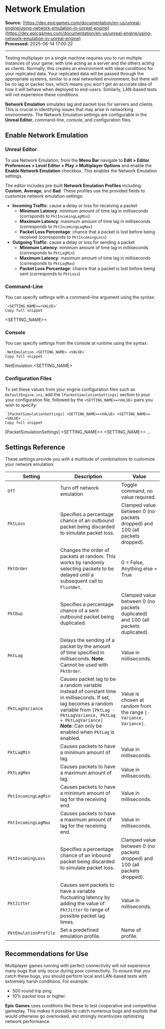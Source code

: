 # Network Emulation

**Source:** [https://dev.epicgames.com/documentation/en-us/unreal-engine/using-network-emulation-in-unreal-engine](https://dev.epicgames.com/documentation/en-us/unreal-engine/using-network-emulation-in-unreal-engine)  
**Processed:** 2025-06-14 17:00:22

---

Testing multiplayer on a single machine requires you to run multiple instances of your game, with one acting as a server and the others acting as clients. Normally, this creates an environment with ideal conditions for your replicated data. Your replicated data will be passed through the appropriate systems, similar to a real networked environment, but there will be no lag or packet loss, which means you won't get an accurate idea of how it will behave when deployed to end-users. Similarly, LAN-based tests will not experience these conditions.

**Network Emulation** simulates lag and packet loss for servers and clients. This is crucial in identifying issues that may arise in networking environments. The Network Emulation settings are configurable in the **Unreal Editor**, command-line, console, and configuration files.

## Enable Network Emulation

### Unreal Editor

To use Network Emulation, from the **Menu Bar** navigate to **Edit > Editor Preferences > Level Editor > Play > Multiplayer Options** and enable the **Enable Network Emulation** checkbox. This enables the Network Emulation settings.

The editor includes pre-built **Network Emulation Profiles** including: **Custom**, **Average**, and **Bad**. These profiles use the provided fields to customize network emulation settings:

-   **Incoming Traffic**: cause a delay or loss for receiving a packet
    -   **Minimum Latency**: minimum amount of time lag in milliseconds (corrsponds to `PktIncomingLagMin`)
    -   **Maximum Latency**: maximum amount of time lag in milliseconds (corresponds to `PktIncomingLagMax`)
    -   **Packet Loss Percentage**: chance that a packet is lost before being received (corresponds to `PktIncomingLoss`)
-   **Outgoing Traffic**: cause a delay or loss for sending a packet
    -   **Minimum Latency**: minimum amount of time lag in milliseconds (corresponds to `PktLagMin`)
    -   **Maximum Latency**: maximum amount of time lag in milliseconds (corresponds to `PktLagMax`)
    -   **Packet Loss Percentage**: chance that a packet is lost before being sent (corresponds to `PktLoss`)

### Command-Line

You can specify settings with a command-line argument using the syntax:

```
`<SETTING_NAME>=<VALUE>`
Copy full snippet
```
<SETTING\_NAME>=<VALUE>

### Console

You can specify settings from the console at runtime using the syntax:

```
`NetEmulation.<SETTING_NAME> <VALUE>`
Copy full snippet
```
NetEmulation.<SETTING\_NAME> <VALUE>

### Configuration Files

To set these values from your engine configuration files such as `DefaultEngine.ini`, add the `[PacketSimulationSettings]` section to your your configuration file, followed by the `<SETTING_NAME>=<VALUE>` pairs you wish to specify:

```
`[PacketSimulationSettings] <SETTING_NAME>=<VALUE> <SETTING_NAME>=<VALUE> ...`
Copy full snippet
```
\[PacketSimulationSettings\] <SETTING\_NAME>=<VALUE> <SETTING\_NAME>=<VALUE> ...

## Settings Reference

These settings provide you with a multitude of combinations to customize your network emulation:

| Setting | Description | Value |
| --- | --- | --- |
| `Off` | Turn off network emulation | Toggle command, no value required. |
| `PktLoss` | Specifies a percentage chance of an outbound packet being discarded to simulate packet loss. | Clamped value between 0 (no packets dropped) and 100 (all packets dropped). |
| `PktOrder` | Changes the order of packets at random. This works by randomly selecting packets to be delayed until a subsequent call to `FlushNet`. | 0 = False, Anything else = True |
| `PktDup` | Specifies a percentage chance of a sent outbound packet being duplicated. | Clamped value between 0 (no packets duplicated) and 100 (all packets duplicated). |
| `PktLag` | Delays the sending of a packet by the amount of time specified in milliseconds. **Note**: Cannot be used with `PktOrder`. | Value in milliseconds. |
| `PktLagVariance` | Causes packet lag to be a random variable instead of constant time in milliseconds. If set, lag becomes a random variable from `[PktLag - PktLagVariance, PktLag + PktLagVariance]` **Note**: Can only be enabled when `PktLag` is enabled. | Value is chosen at random from the range `[-Variance, Variance]`. |
| `PktLagMin` | Causes packets to have a minimum amount of lag. | Value in milliseconds. |
| `PktLagMax` | Causes packets to have a maximum amount of lag. | Value in milliseconds. |
| `PktIncomingLagMin` | Causes packets to have a minimum amount of lag for the receiving end. | Value in milliseconds. |
| `PktIncomingLagMax` | Causes packets to have a maximum amount of lag for the receiving end. | Value in milliseconds. |
| `PktIncomingLoss` | Specifies a percentage chance of an inbound packet being discarded to simulate packet loss. | Clamped value between 0 (no packets dropped) and 100 (all packets dropped). |
| `PktJitter` | Causes sent packets to have a variable fluctuating latency by adding the value of `PktJitter` to range of possible packet lag times. | Value in milliseconds. |
| `PktEmulationProfile` | Set a predefined emulation profile. | Name of profile. |

## Recommendations for Use

Multiplayer games running with perfect connectivity will not experience many bugs that only occur during poor connectivity. To ensure that you catch these bugs, you should perform local and LAN-based tests with extremely harsh conditions. For example:

-   500 round trip ping.
-   10% packet loss or higher.

**Epic Games** uses conditions like these to test cooperative and competitive gameplay. This makes it possible to catch numerous bugs and exploits that would otherwise go overlooked, and strongly incentivizes optimizing network performance.
